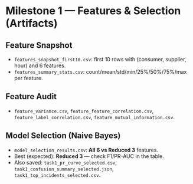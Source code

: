 # Milestone 1 — Features & Selection (Artifacts)

## Feature Snapshot

- `features_snapshot_first10.csv`: first 10 rows with (consumer, supplier, hour) and 6 features.
- `features_summary_stats.csv`: count/mean/std/min/25%/50%/75%/max per feature.

## Feature Audit

- `feature_variance.csv`, `feature_feature_correlation.csv`, `feature_label_correlation.csv`, `feature_mutual_information.csv`.

## Model Selection (Naive Bayes)

- `model_selection_results.csv`: **All 6 vs Reduced 3** features.
- Best (expected): **Reduced 3** — check F1/PR-AUC in the table.
- Also saved: `task1_pr_curve_selected.csv`, `task1_confusion_summary_selected.json`, `task1_top_incidents_selected.csv`.
